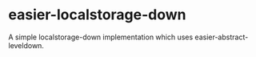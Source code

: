 # easier-localstorage-down
A simple localstorage-down implementation which uses easier-abstract-leveldown.
